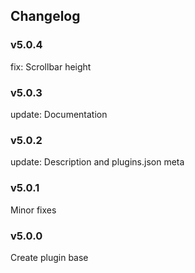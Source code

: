 ## Changelog

### v5.0.4

fix: Scrollbar height

### v5.0.3

update: Documentation

### v5.0.2

update: Description and plugins.json meta

### v5.0.1

Minor fixes

### v5.0.0

Create plugin base
